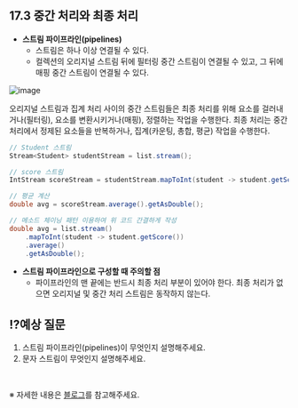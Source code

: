 ## 17.3 중간 처리와 최종 처리

- **스트림 파이프라인(pipelines)**
  - 스트림은 하나 이상 연결될 수 있다.
  - 컬렉션의 오리지널 스트림 뒤에 필터링 중간 스트림이 연결될 수 있고, 그 뒤에 매핑 중간 스트림이 연결될 수 있다.

![image](https://github.com/user-attachments/assets/6659cbf5-2a40-473d-9640-4eb44f5360c7)

오리지널 스트림과 집계 처리 사이의 중간 스트림들은 최종 처리를 위해 요소를 걸러내거나(필터링), 요소를 변환시키거나(매핑), 정렬하는 작업을 수행한다. 최종 처리는 중간 처리에서 정제된 요소들을 반복하거나, 집계(카운팅, 총합, 평균) 작업을 수행한다.

```java
// Student 스트림
Stream<Student> studentStream = list.stream();

// score 스트림
IntStream scoreStream = studentStream.mapToInt(student -> student.getScore());    // Student 객체를 getScore() 메소드의 리턴값으로 매핑

// 평균 계산
double avg = scoreStream.average().getAsDouble();
```

```java
// 메소드 체이닝 패턴 이용하여 위 코드 간결하게 작성
double avg = list.stream()
    .mapToInt(student -> student.getScore())
    .average()
    .getAsDouble();
```

- **스트림 파이프라인으로 구성할 때 주의할 점**
  - 파이프라인의 맨 끝에는 반드시 최종 처리 부분이 있어야 한다. 최종 처리가 없으면 오리지널 및 중간 처리 스트림은 동작하지 않는다.

## ⁉️예상 질문

1. 스트림 파이프라인(pipelines)이 무엇인지 설명해주세요.
2. 문자 스트림이 무엇인지 설명해주세요.

&nbsp;

※ 자세한 내용은 [블로그](https://mandusitstudy.tistory.com/374)를 참고해주세요.